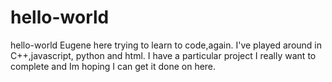 # hello-world
hello-world
Eugene here trying to learn to code,again. I've played around in C++,javascript, python and html.
I have a particular project I really want to complete and Im hoping I can get it done on here.
